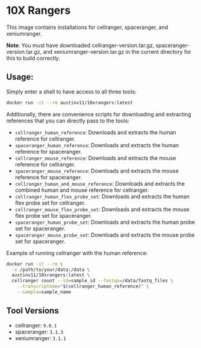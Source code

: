 # 10X Rangers
This image contains installations for cellranger, spaceranger, and xeniumranger.

**Note**: You must have downloaded cellranger-version.tar.gz, spaceranger-version.tar.gz, and xeniumranger-version.tar.gz in the current directory for this to build correctly.


## Usage:
Simply enter a shell to have access to all three tools:
```bash
docker run -it --rm austinv11/10xrangers:latest
```

Additionally, there are convenience scripts for downloading and extracting references that you can directly pass to the
tools:
- `cellranger_human_reference`: Downloads and extracts the human reference for cellranger.
- `spaceranger_human_reference`: Downloads and extracts the human reference for spaceranger.
- `cellranger_mouse_reference`: Downloads and extracts the mouse reference for cellranger.
- `spaceranger_mouse_reference`: Downloads and extracts the mouse reference for spaceranger.
- `cellranger_human_and_mouse_reference`: Downloads and extracts the combined human and mouse reference for cellranger.
- `cellranger_human_flex_probe_set`: Downloads and extracts the human flex probe set for cellranger.
- `cellranger_mouse_flex_probe_set`: Downloads and extracts the mouse flex probe set for spaceranger.
- `spaceranger_human_probe_set`: Downloads and extracts the human probe set for spaceranger.
- `spaceranger_mouse_probe_set`: Downloads and extracts the mouse probe set for spaceranger.

Example of running cellranger with the human reference:
```bash
docker run -it --rm \
  -v /path/to/your/data:/data \
  austinv11/10xrangers:latest \
  cellranger count --id=sample_id --fastqs=/data/fastq_files \
    --transcriptome="$(cellranger_human_reference)" \
    --sample=sample_name
```

## Tool Versions
- cellranger: `9.0.1`
- spaceranger: `3.1.3`
- xeniumranger: `3.1.1`
